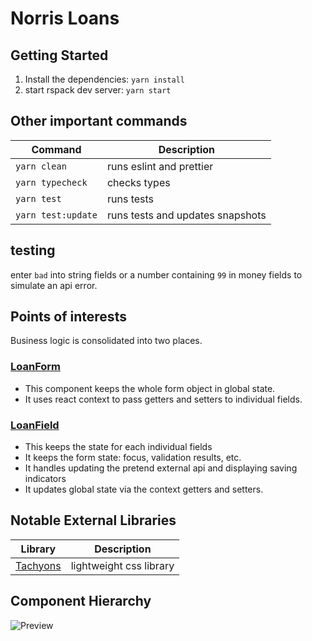 # Norris Loans

## Getting Started

1. Install the dependencies: `yarn install`
2. start rspack dev server: `yarn start`

## Other important commands

| Command            | Description                      |
| ------------------ | -------------------------------- |
| `yarn clean`       | runs eslint and prettier         |
| `yarn typecheck`   | checks types                     |
| `yarn test`        | runs tests                       |
| `yarn test:update` | runs tests and updates snapshots |

## testing

enter `bad` into string fields or a number containing `99` in money fields to simulate an api error.

## Points of interests

Business logic is consolidated into two places.

### [LoanForm](https://github.com/jnorris-cs/norris-loans/tree/main/src/components/LoanForm)

- This component keeps the whole form object in global state.
- It uses react context to pass getters and setters to individual fields.

### [LoanField](https://github.com/jnorris-cs/norris-loans/tree/main/src/components/LoanField)

- This keeps the state for each individual fields
- It keeps the form state: focus, validation results, etc.
- It handles updating the pretend external api and displaying saving indicators
- It updates global state via the context getters and setters.

## Notable External Libraries

| Library                          | Description             |
| -------------------------------- | ----------------------- |
| [Tachyons](https://tachyons.io/) | lightweight css library |

## Component Hierarchy

![Preview](https://docs.google.com/drawings/d/e/2PACX-1vTCee3iOw3BUbLtkfs5-_JoImHYZT3d8bsEed-rinP8gGNrVkvl4wX3x_6XhxpqytAq0ySb6zLmmvyL/pub?w=812&h=718)
